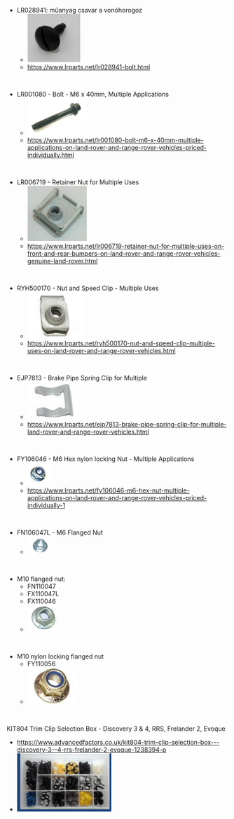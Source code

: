 

* LR028941: műanyag csavar a vonóhorogoz
  * ![](docs/img22025-06-22-19-26-03img1.png)
  * https://www.lrparts.net/lr028941-bolt.html

<br>


* LR001080 - Bolt - M6 x 40mm, Multiple Applications
  * ![](docs/img22025-06-22-19-27-58img1.png)
  * https://www.lrparts.net/lr001080-bolt-m6-x-40mm-multiple-applications-on-land-rover-and-range-rover-vehicles-priced-individually.html

<br>


* LR006719 - Retainer Nut for Multiple Uses
  * ![](docs/img22025-06-22-19-29-50img1.png)
  * https://www.lrparts.net/lr006719-retainer-nut-for-multiple-uses-on-front-and-rear-bumpers-on-land-rover-and-range-rover-vehicles-genuine-land-rover.html

<br>


* RYH500170 - Nut and Speed Clip - Multiple Uses
  * ![](docs/img22025-06-22-19-30-33img1.png)
  * https://www.lrparts.net/ryh500170-nut-and-speed-clip-multiple-uses-on-land-rover-and-range-rover-vehicles.html

<br>


* EJP7813 - Brake Pipe Spring Clip for Multiple
  * ![](docs/img22025-06-22-19-31-19img1.png)
  * https://www.lrparts.net/ejp7813-brake-pipe-spring-clip-for-multiple-land-rover-and-range-rover-vehicles.html

<br>


* FY106046 - M6 Hex nylon locking Nut - Multiple Applications
  * ![](docs/img22025-06-22-19-32-37img1.png)
  * https://www.lrparts.net/fy106046-m6-hex-nut-multiple-applications-on-land-rover-and-range-rover-vehicles-priced-individually-1

<br>

* FN106047L - M6 Flanged Nut
  * ![](docs/img22025-06-22-19-54-47img1.png)    

<br>

* M10 flanged nut:
  * FN110047
  * FX110047L
  * FX110046
  * ![](docs/img22025-06-22-19-50-14img1.png)

<br>


* M10 nylon locking flanged nut
  * FY110056
  * ![](docs/img22025-06-22-19-49-08img1.png)


<br>

KIT804 Trim Clip Selection Box - Discovery 3 & 4, RRS, Frelander 2, Evoque
* https://www.advancedfactors.co.uk/kit804-trim-clip-selection-box---discovery-3--4-rrs-frelander-2-evoque-1238394-p
* ![](docs/img22025-06-22-21-44-02img1.png)